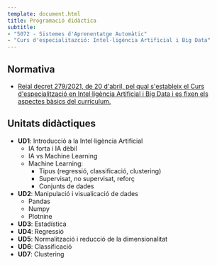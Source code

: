 ```yaml
---
template: document.html
title: Programació didàctica
subtitle:
- "5072 - Sistemes d'Aprenentatge Automàtic"
- "Curs d'especialitazció: Intel·ligència Artificial i Big Data"
---
```


## Normativa
- [Reial decret 279/2021, de 20 d'abril, pel qual s'estableix el Curs d'especialització en Intel·ligència Artificial i Big Data i es fixen els aspectes bàsics del currículum.](https://www.boe.es/diario_boe/txt.php?id=BOE-A-2021-7686)

## Unitats didàctiques
- __UD1__: Introducció a la Intel·ligència Artificial
    - IA forta i IA dèbil
    - IA vs Machine Learning
    - Machine Learning:
        - Tipus (regressió, classificació, clustering)
        - Supervisat, no supervisat, reforç
        - Conjunts de dades
- __UD2__: Manipulació i visualicació de dades
    - Pandas
    - Numpy
    - Plotnine
- __UD3__: Estadística
- __UD4__: Regressió
- __UD5__: Normalització i reducció de la dimensionalitat
- __UD6__: Classificació
- __UD7__: Clustering

